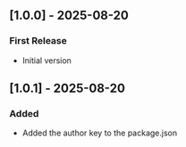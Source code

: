 ## [1.0.0] - 2025-08-20
### First Release
- Initial version

## [1.0.1] - 2025-08-20
### Added
- Added the author key to the package.json
